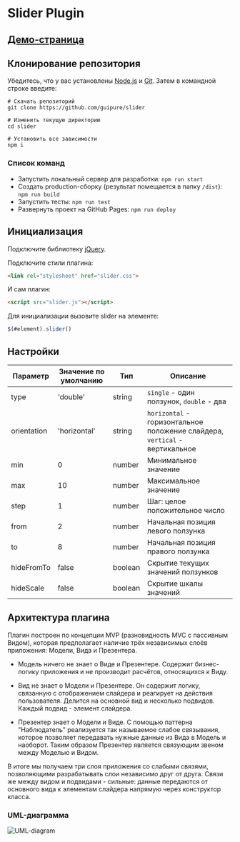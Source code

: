# Slider Plugin

## [Демо-страница](https://guipure.github.io/slider/)

## Клонирование репозитория

Убедитесь, что у вас установлены [Node.js](https://nodejs.org/en/) и [Git](https://git-scm.com/). Затем в командной строке введите:

```
# Скачать репозиторий
git clone https://github.com/guipure/slider

# Изменить текущую директорию
cd slider

# Установить все зависимости
npm i
```

### Список команд

- Запустить локальный сервер для разработки: `npm run start`
- Создать production-сборку (результат помещается в папку `/dist`): `npm run build`
- Запустить тесты: `npm run test`
- Развернуть проект на GitHub Pages: `npm run deploy`

## Инициализация
Подключите библиотеку [jQuery](https://jquery.com/).

Подключите стили плагина:

```html
<link rel="stylesheet" href="slider.css">
```

И сам плагин:

```html
<script src="slider.js"></script>
```

Для инициализации вызовите slider на элементе:

```javascript
$(#element).slider()
```

## Настройки

| Параметр | Значение по умолчанию | Тип | Описание |
|-----|----|----|----------|
| type | 'double' | string | `single` - один ползунок, `double` - два |
| orientation | 'horizontal' | string | `horizontal` - горизонтальное положение слайдера, `vertical` - вертикальное |
| min | 0 | number | Минимальное значение |
| max | 10 | number | Максимальное значение |
| step | 1 | number | Шаг: целое положительное число |
| from | 2 | number | Начальная позиция левого ползунка |
| to | 8 | number | Начальная позиция правого ползунка |
| hideFromTo | false | boolean | Скрытие текущих значений ползунков |
| hideScale | false | boolean | Скрытие шкалы значений |

## Архитектура плагина

Плагин построен по концепции MVP (разновидность MVC с пассивным Видом), которая предполагает наличие трёх независимых слоёв приложения: Модели, Вида и Презентера. 

- Модель ничего не знает о Виде и Презентере. Содержит бизнес-логику приложения и не производит расчётов, относящихся к Виду.

- Вид не знает о Модели и Презентере. Он содержит логику, связанную с отображением слайдера и реагирует на действия пользователя. Делится на основной вид и несколько подвидов. Каждый подвид - элемент слайдера.

- Презентер знает о Модели и Виде. С помощью паттерна "Наблюдатель" реализуется так называемое слабое связывания, которое позволяет передавать нужные данные из Вида в Модель и наоборот. Таким образом Презентер является связующим звеном между Моделью и Видом.

В итоге мы получаем три слоя приложения со слабыми связями, позволяющими разрабатывать слои независимо друг от друга. Связи же между видом и подвидами - сильные: данные передаются от основного вида к элементам слайдера напрямую через конструктор класса.

### UML-диаграмма

![UML-diagram](https://i.imgur.com/5qGICwq.jpg)